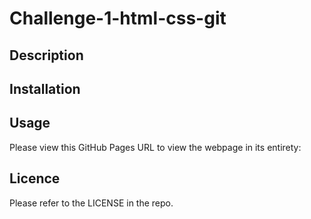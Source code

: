 # Challenge-1-html-css-git

## Description


## Installation


## Usage 
Please view this GitHub Pages URL to view the webpage in its entirety:



## Licence

Please refer to the LICENSE in the repo.
